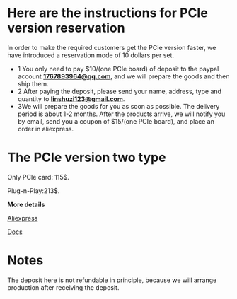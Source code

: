 # Here are the instructions for PCIe version reservation
In order to make the required customers get the PCIe version faster, we have introduced a reservation mode of 10 dollars per set.

- 1 You only need to pay $10/(one PCIe board) of deposit to the paypal account **1767893964@qq.com**, and we will prepare the goods and then ship them. 
- 2 After paying the deposit, please send your name, address, type and quantity to **linshuzi123@gmail.com**. 
- 3We will prepare the goods for you as soon as possible. The delivery period is about 1-2 months. 
After the products arrive, we will notify you by email, send you a coupon of $15/(one PCIe board), and place an order in aliexpress.

# The PCIe version two type

Only PCIe card: 115$. 

Plug-n-Play:213$. 


**More details**

[Aliexpress](https://www.aliexpress.com/item/3256804386522898.html?spm=5261.ProductManageOnline.0.0.33f74edfqFG5uR&gatewayAdapt=4itemAdapt)

[Docs](https://wiki.blicube.com/blikvm/en/BLIKVM-PCIE-guide/)

# Notes

The deposit here is not refundable in principle, because we will arrange production after receiving the deposit.
